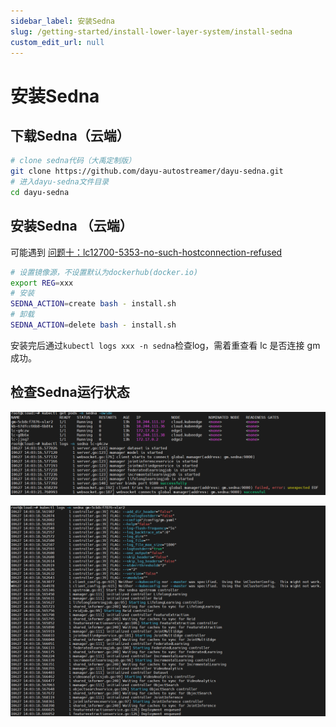 ```yaml
---
sidebar_label: 安装Sedna
slug: /getting-started/install-lower-layer-system/install-sedna
custom_edit_url: null
---
```


# 安装Sedna

## 下载Sedna（云端）
```bash
# clone sedna代码（大禹定制版）
git clone https://github.com/dayu-autostreamer/dayu-sedna.git
# 进入dayu-sedna文件目录
cd dayu-sedna
```

## 安装Sedna （云端）

可能遇到 [问题十：lc12700-5353-no-such-hostconnection-refused](/docs/getting-started/install-lower-layer-system/faqs#问题十lc12700-5353-no-such-hostconnection-refused)

```bash
# 设置镜像源，不设置默认为dockerhub(docker.io)
export REG=xxx
# 安装
SEDNA_ACTION=create bash - install.sh
# 卸载
SEDNA_ACTION=delete bash - install.sh
```

安装完后通过`kubectl logs xxx -n sedna`检查log，需着重查看 lc 是否连接 gm 成功。

## 检查Sedna运行状态

![lc](/img/install/sedna_lc.png)

![gm](/img/install/sedna_gm.png)

